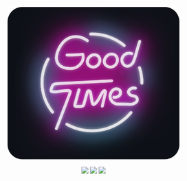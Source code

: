 <div align="center">
	<br>
		<img src="good-times.svg" width="400px">
	<br>
</div>

<p align="center">
  <img height="50%" width="auto" src ="https://github-readme-stats.vercel.app/api?username=birlyyahya&show_icons=true&count_private=true&theme=darcula&hide_border=true&hide=issues,contribs&bg_color=00000000">
  <img height="50%" width="auto" src ="https://github-readme-stats.vercel.app/api/top-langs/?username=birlyyahya&layout=compact&hide_border=true&theme=darcula&bg_color=00000000&langs_count=6&hide=jupyter%20notebook,tex,css,php">
  <img src ="https://github-readme-streak-stats.herokuapp.com?user=birlyyahya&theme=darcula&hide_border=true&background=FFFFFF00">
  <br>
  <br>
</p>

